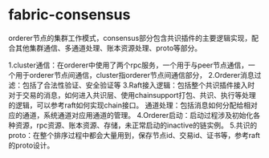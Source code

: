# fabric-consensus
orderer节点的集群工作模式，consensus部分包含共识插件的主要逻辑实现，配合其他集群通信、多通道处理、账本资源处理、proto等部分。

1.cluster通信：在orderer中使用了两个rpc服务，一个用于与peer节点通信，一个用于orderer节点间通信，cluster指orderer节点间通信部分，
2.Orderer消息过滤：包括了合法性验证、安全验证等
3.Raft接入逻辑：包括整个共识插件接入时对于交易的消息，如何进入共识层、使用chainsupport打包、共识、执行等处理的逻辑，可以参考raft如何实现chain接口。
通道处理：包括消息如何分配给相对应的通道，系统通道对应用通道的管理。
4.Orderer启动：启动过程涉及初始化各种资源，rpc资源、账本资源、存储，未正常启动的inactive的链实例。
5.共识的proto：在整个排序过程中都会大量用到，保存节点id、交易id、证书等，参考raft的proto设计。
